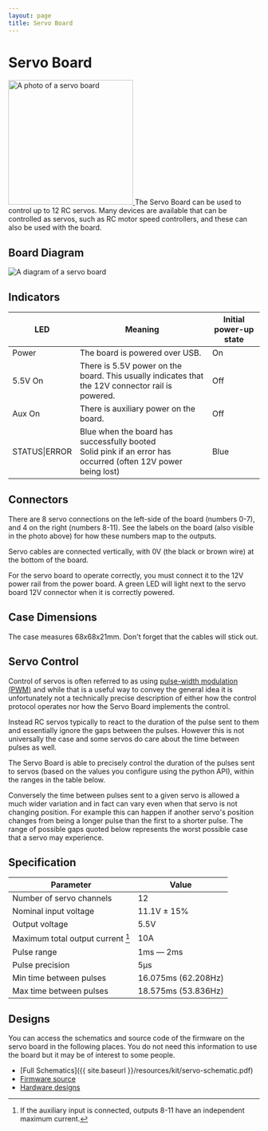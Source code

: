 ```yaml
---
layout: page
title: Servo Board
---
```


Servo Board
===========

<a href="{{ site.baseurl }}/images/content/kit/sbv4.png">
	<img src="{{ site.baseurl }}/images/content/kit/sbv4.png" alt="A photo of a servo board" title="The Servo Board, click to view larger" width="250px" class="right" />
</a>
The Servo Board can be used to control up to 12 RC servos.
Many devices are available that can be controlled as servos, such as RC motor speed controllers, and these can also be used with the board.

Board Diagram
-------------
<img src="{{ site.baseurl }}/images/content/kit/servo_board_v4_diagram.png" alt="A diagram of a servo board" />

Indicators
----------

| LED                   | Meaning                                                                                          | Initial power-up state |
| --------------------- | ------------------------------------------------------------------------------------------------ | ---------------------- |
| Power <!-- DS1 -->    | The board is powered over USB.                                                                   | On                     |
| 5.5V On <!-- DS15 --> | There is 5.5V power on the board. This usually indicates that the 12V connector rail is powered. | Off                    |
| Aux On <!-- DS16 -->  | There is auxiliary power on the board.                                                           | Off                    |
| STATUS\|ERROR <!-- DS10 --> | Blue when the board has successfully booted<br />Solid pink if an error has occurred (often 12V power being lost) | Blue |

Connectors
----------

There are 8 servo connections on the left-side of the board (numbers 0-7), and 4 on the right (numbers 8-11).
See the labels on the board (also visible in the photo above) for how these numbers map to the outputs.

Servo cables are connected vertically, with 0V (the black or brown wire) at the bottom of the board.

For the servo board to operate correctly, you must connect it to the 12V power
rail from the power board. A green LED will light next to the servo board 12V
connector when it is correctly powered.

Case Dimensions
---------------

The case measures 68x68x21mm. Don't forget that the cables will stick out.

Servo Control
-------------

Control of servos is often referred to as using
<a href="https://en.wikipedia.org/wiki/Pulse-width_modulation">pulse-width modulation (<abbr title="Pulse-width_modulation">PWM</abbr>)</a>
and while that is a useful way to convey the general idea it is unfortunately
not a technically precise description of either how the control protocol
operates nor how the Servo Board implements the control.

Instead RC servos typically to react to the duration of the pulse sent to them
and essentially ignore the gaps between the pulses. However this is not
universally the case and some servos do care about the time between pulses as
well.

The Servo Board is able to precisely control the duration of the pulses sent to
servos (based on the values you configure using the python API), within the
ranges in the table below.

Conversely the time between pulses sent to a given servo is allowed a much wider
variation and in fact can vary even when that servo is not changing position.
For example this can happen if another servo's position changes from being a
longer pulse than the first to a shorter pulse. The range of possible gaps
quoted below represents the worst possible case that a servo may experience.

Specification
-------------

|  Parameter                               |   Value   |
|------------------------------------------|-----------|
| Number of servo channels                 | 12        |
| Nominal input voltage                    | 11.1V ± 15% |
| Output voltage                           | 5.5V      |
| Maximum total output current [^1]        | 10A       |
| Pulse range                              | 1ms — 2ms |
| Pulse precision                          | 5µs       |
| Min time between pulses                  | 16.075ms (62.208Hz) |
| Max time between pulses                  | 18.575ms (53.836Hz) |

[^1]: If the auxiliary input is connected, outputs 8-11 have an independent maximum current.

Designs
-------

You can access the schematics and source code of the firmware on the servo board in the following places.
You do not need this information to use the board but it may be of interest to some people.

* [Full Schematics]({{ site.baseurl }}/resources/kit/servo-schematic.pdf)
* [Firmware source](https://github.com/srobo/servo-v4-fw)
* [Hardware designs](https://github.com/srobo/servo-v4-hw)
